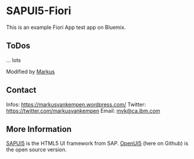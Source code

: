 SAPUI5-Fiori
============

This is an example Fiori App test app on Bluemix.

ToDos
------
... lots

Modified by [Markus](mailto:mvk@ca.ibm.com)

Contact
--------
Infos: https://markusvankempen.wordpress.com/
Twitter: https://twitter.com/markusvankempen
Email: mvk@ca.ibm.com

More Information
------------------
[SAPUI5](scn.sap.com/community/developer-center/front-end) is the HTML5 UI framework from SAP. [OpenUI5](http://sap.github.io/openui5/) (here on Github) is the open source version. 

